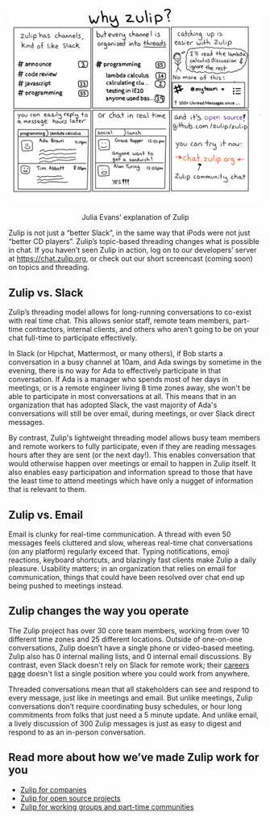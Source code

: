 ![why zulip cartoon by Jessica Evans](/static/images/why-zulip/cartoon.png)

<center id="cartoon-caption">Julia Evans' explanation of Zulip</center>

Zulip is not just a “better Slack”, in the same way that iPods were not just
“better CD players”. Zulip’s topic-based threading changes what is possible
in chat. If you haven’t seen Zulip in action, log on to our developers’
server at <https://chat.zulip.org>, or check out our short screencast
(coming soon) on topics and threading.

## Zulip vs. Slack

Zulip’s threading model allows for long-running conversations to co-exist
with real time chat. This allows senior staff, remote team members,
part-time contractors, internal clients, and others who aren’t going to be
on your chat full-time to participate effectively.

In Slack (or Hipchat, Mattermost, or many others), if Bob starts a
conversation in a busy channel at 10am, and Ada swings by sometime in
the evening, there is no way for Ada to effectively participate in
that conversation. If Ada is a manager who spends most of her days in
meetings, or is a remote engineer living 8 time zones away, she won't
be able to participate in most conversations at all. This means that
in an organization that has adopted Slack, the vast majority of Ada's
conversations will still be over email, during meetings, or over Slack
direct messages.

By contrast, Zulip's lightweight threading model allows busy team
members and remote workers to fully participate, even if they are
reading messages hours after they are sent (or the next day!). This
enables conversation that would otherwise happen over meetings or
email to happen in Zulip itself. It also enables easy participation
and information spread to those that have the least time to attend
meetings which have only a nugget of information that is relevant to
them.

## Zulip vs. Email

Email is clunky for real-time communication. A thread with even 50
messages feels cluttered and slow, whereas real-time chat
conversations (on any platform) regularly exceed that. Typing
notifications, emoji reactions, keyboard shortcuts, and blazingly fast
clients make Zulip a daily pleasure. Usability matters; in an
organization that relies on email for communication, things that could
have been resolved over chat end up being pushed to meetings instead.

## Zulip changes the way you operate

The Zulip project has over 30 core team members, working from over 10
different time zones and 25 different locations. Outside of one-on-one
conversations, Zulip doesn’t have a single phone or video-based
meeting. Zulip also has 0 internal mailing lists, and 0 internal email
discussions. By contrast, even Slack doesn't rely on Slack for remote
work; their
[careers page](https://slack.com/careers/location/all-locations/dept/all-departments)
doesn't list a single position where you could work from anywhere.

Threaded conversations mean that all stakeholders can see and respond to
every message, just like in meetings and email. But unlike meetings, Zulip
conversations don’t require coordinating busy schedules, or hour long
commitments from folks that just need a 5 minute update. And unlike email, a
lively discussion of 300 Zulip messages is just as easy to digest and
respond to as an in-person conversation.

## Read more about how we’ve made Zulip work for you

* [Zulip for companies](/for/companies)
* [Zulip for open source projects](/for/open-source)
* [Zulip for working groups and part-time communities](/for/working-groups-and-communities)
